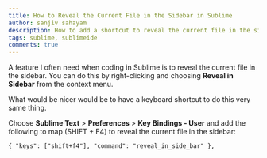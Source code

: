```yaml
---
title: How to Reveal the Current File in the Sidebar in Sublime
author: sanjiv sahayam
description: How to add a shortcut to reveal the current file in the sidebar in Sublime Text 3.
tags: sublime, sublimeide
comments: true
---
```


A feature I often need when coding in Sublime is to reveal the current file in the sidebar. You can do this by right-clicking and choosing __Reveal in Sidebar__ from the context menu.

What would be nicer would be to have a keyboard shortcut to do this very same thing.

Choose __Sublime Text__ > __Preferences__ > __Key Bindings - User__ and add the following to map (SHIFT + F4) to reveal the current file in the sidebar:

```{.command}
{ "keys": ["shift+f4"], "command": "reveal_in_side_bar" },
```